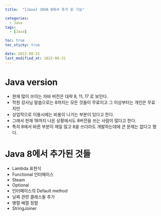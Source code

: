 ```yaml
---
title:  "[Java] JAVA 8에서 추가 된 기능" 

categories:
  - Java
tags:
  - [Java]

toc: true
toc_sticky: true

date: 2022-08-31
last_modified_at: 2022-08-31
---
```


# Java version
 - 현재 많이 쓰이는 자바 버전은 대략 8, 11, 17 로 보인다.
 - 학원 강사님 말씀으로는 8까지는 모든 것들이 무료이고 그 이상부터는 개인은 무료지만
 - 상업적으로 이용시에는 비용이 나가는 부분이 있다고 한다.
 - 그래서 현재 18까지 나온 상황에서도 8버전을 쓰는 사람이 많다고 한다.
 - 특히 8에서 바뀐 부분이 제일 많고 8을 쓰더라도 개발하는데에 큰 문제는 없다고 했다.


# Java 8에서 추가된 것들
- Lambda 표현식
- Functional 인터페이스
- Steam
- Optional
- 인터페이스의 Default method
- 날짜 관련 클래스들 추가
- 병렬 배열 정렬
- StringJoiner



<!-- [맨 위](#){: .btn .btn--primary }{: .align-right} 스크롤시 자동으로 up to 화살표가 나오므로 삭제 -->
